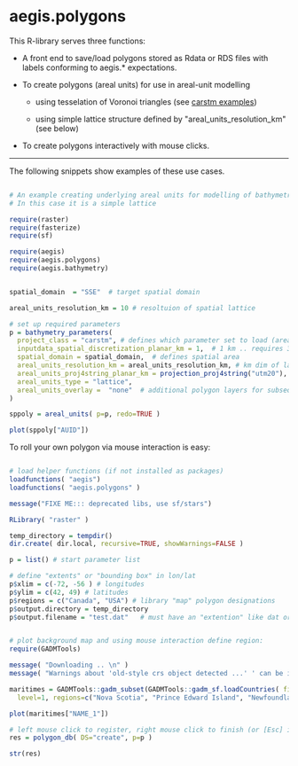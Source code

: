 # aegis.polygons

This R-library serves three functions:

- A front end to save/load polygons stored as Rdata or RDS files with labels conforming to aegis.* expectations. 

- To create polygons (areal units) for use in areal-unit modelling
    
    - using tesselation of Voronoi triangles (see [carstm examples](https://github.com/jae0/carstm/))

    - using simple lattice structure defined by "areal_units_resolution_km" (see below)

- To create polygons interactively with mouse clicks.

---

The following snippets show examples of these use cases.

```r

# An example creating underlying areal units for modelling of bathymetry via carstm
# In this case it is a simple lattice

require(raster)  
require(fasterize)  
require(sf)  

require(aegis)
require(aegis.polygons)
require(aegis.bathymetry)


spatial_domain  = "SSE"  # target spatial domain

areal_units_resolution_km = 10 # resoltuion of spatial lattice

# set up required parameters
p = bathymetry_parameters(
  project_class = "carstm", # defines which parameter set to load (areal units)
  inputdata_spatial_discretization_planar_km = 1,  # 1 km .. requires 32 GB RAM and limit of speed -- controls resolution of data prior to modelling to reduce data set and speed up modelling
  spatial_domain = spatial_domain,  # defines spatial area
  areal_units_resolution_km = areal_units_resolution_km, # km dim of lattice
  areal_units_proj4string_planar_km = projection_proj4string("utm20"),  # coord system to use for areal estimation and gridding for carstm
  areal_units_type = "lattice",  
  areal_units_overlay =  "none"  # additional polygon layers for subsequent analysis  
)

sppoly = areal_units( p=p, redo=TRUE )

plot(sppoly["AUID"])

```


To roll your own polygon via mouse interaction is easy:

```r

# load helper functions (if not installed as packages)
loadfunctions( "aegis")
loadfunctions( "aegis.polygons" )

message("FIXE ME::: deprecated libs, use sf/stars")

RLibrary( "raster" )

temp_directory = tempdir()
dir.create( dir.local, recursive=TRUE, showWarnings=FALSE )

p = list() # start parameter list

# define "extents" or "bounding box" in lon/lat
p$xlim = c(-72, -56 ) # longitudes
p$ylim = c(42, 49) # latitudes
p$regions = c("Canada", "USA") # library "map" polygon designations
p$output.directory = temp_directory
p$output.filename = "test.dat"   # must have an "extention" like dat or txt etc,


# plot background map and using mouse interaction define region:
require(GADMTools)

message( "Downloading .. \n" )
message( "Warnings about 'old-style crs object detected ...' ' can be ignored .. the maintainer needs to update their files" )

maritimes = GADMTools::gadm_subset(GADMTools::gadm_sf.loadCountries( fileNames="CAN", level=1, basefile=dir.local   ),
  level=1, regions=c("Nova Scotia", "Prince Edward Island", "Newfoundland and Labrador", "Québec","New Brunswick"  )  )$sf

plot(maritimes["NAME_1"])

# left mouse click to register, right mouse click to finish (or [Esc] is using Rstudio)
res = polygon_db( DS="create", p=p )

str(res)

```

